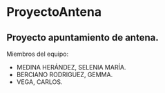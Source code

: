 # ProyectoAntena
## Proyecto apuntamiento de antena.

Miembros del equipo: 
- MEDINA HERÁNDEZ, SELENIA MARÍA.
- BERCIANO RODRIGUEZ, GEMMA.
- VEGA, CARLOS.



